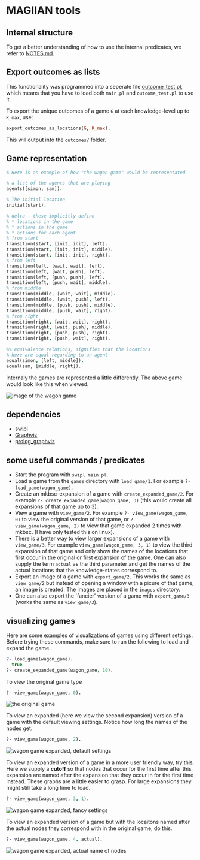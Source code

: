 # MAGIIAN tools

## Internal structure
To get a better understanding of how to use the internal predicates, we refer to [NOTES.md](./NOTES.md). 

## Export outcomes as lists
This functionality was programmed into a seperate file [outcome_test.pl](outcome_test.pl), which means that you have to load both `main.pl` and `outcome_test.pl` to use it.


To export the unique outcomes of a game `G` at each knowledge-level up to `K_max`, use:
```prolog
export_outcomes_as_locations(G, K_max).
``` 
This will output into the `outcomes/` folder.

## Game representation

```prolog
% Here is an example of how "the wagon game" would be representated

% a list of the agents that are playing
agents([simon, sam]).

% The initial location
initial(start).

% delta - these implicitly define
% * locations in the game
% * actions in the game
% * actions for each agent
% from start
transition(start, [init, init], left).
transition(start, [init, init], middle).
transition(start, [init, init], right).
% from left
transition(left, [wait, wait], left).
transition(left, [wait, push], left).
transition(left, [push, push], left).
transition(left, [push, wait], middle).
% from middle
transition(middle, [wait, wait], middle).
transition(middle, [wait, push], left).
transition(middle, [push, push], middle).
transition(middle, [push, wait], right).
% from right
transition(right, [wait, wait], right).
transition(right, [wait, push], middle).
transition(right, [push, push], right).
transition(right, [push, wait], right).

%% equivalence relations, signifies that the locations
% here are equal regarding to an agent
equal(simon, [left, middle]).
equal(sam, [middle, right]).
```

Internaly the games are represented a little differently. The above game would
look like this when viewed.

![image of the wagon game](./images/wagon_game_K0.png)

## dependencies

* [swipl](https://www.swi-prolog.org/)
* [Graphviz](https://graphviz.org/)
* [prolog_graphviz](https://github.com/wouterbeek/prolog_graphviz)

## some useful commands / predicates

* Start the program with `swipl main.pl`.
* Load a game from the `games` directory with `load_game/1`. For example `?-
  load_game(wagon_game)`.
* Create an mkbsc-expansion of a game with `create_expanded_game/2`. For example
  `?- create_expanded_game(wagon_game, 3)` (this would create all expansions of
  that game up to 3).
* View a game with `view_game/2`. For example `?- view_game(wagon_game, 0)` to view
  the original version of that game, or `?- view_game(wagon_game, 2)` to view that
  game expanded 2 times with mkbsc. (I have only tested this on linux).
* There is a better way to view larger expansions of a game with `view_game/3`.
  For example `view_game(wagon_game, 3, 1)` to view the third expansion of that
  game and only show the names of the locations that first occur in the original
  or first expansion of the game. One can also supply the term `actual` as the
  third parameter and get the names of the actual locations that the
  knowledge-states correspond to.
* Export an image of a game with `export_game/2`. This works the same as
  `view_game/2` but instead of opening a window with a picure of that game, an
  image is created. The images are placed in the `images` directory.
* One can also export the 'fancier' version of a game with `export_game/3`
  (works the same as `view_game/3`).

## visualizing games

Here are some examples of visualizations of games using different settings.
Before trying these commands, make sure to run the following to load and expand
the game.

```prolog
?- load_game(wagon_game).
  true
?- create_expanded_game(wagon_game, 10).
```

To view the original game type
```prolog
?- view_game(wagon_game, 0).
```
![the original game](./images/wagon_game_K0.png)

To view an expanded (here we view the second expansion) version of a game with
the default viewing settings. Notice how long the names of the nodes get.
```prolog
?- view_game(wagon_game, 2).
```
![wagon game expanded, default settings](./images/wagon_game_K2.png)

To view an expanded version of a game in a more user friendly way, try this.
Here we supply a **cutoff** so that nodes that occur for the first time after
this expansion are named after the expansion that they occur in for the first
time instead. These graphs are a little easier to grasp. For large expansions
they might still take a long time to load.
```prolog
?- view_game(wagon_game, 3, 1).
```
![wagon game expanded, fancy settings](./images/wagon_game_K3.png)

To view an expanded version of a game but with the locaitons named after
the actual nodes they correspond with in the original game, do this.
```prolog
?- view_game(wagon_game, 4, actual).
```
![wagon game expanded, actual name of nodes](./images/wagon_game_K4.png)
